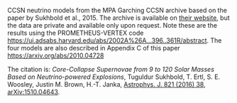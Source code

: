 CCSN neutrino models from the MPA Garching CCSN archive based on the paper by Sukhbold et al., 2015. The archive is available on
[their website](https://wwwmpa.mpa-garching.mpg.de/ccsnarchive/data/SEWBJ_2015/index.html), but the data are private and available only upon request.
Note these are the results using the PROMETHEUS-VERTEX code https://ui.adsabs.harvard.edu/abs/2002A%26A...396..361R/abstract. 
The four models are also described in Appendix C of this paper https://arxiv.org/abs/2010.04728

The citation is: *Core-Collapse Supernovae from 9 to 120 Solar Masses Based on Neutrino-powered Explosions*, Tuguldur Sukhbold, T. Ertl, S. E. Woosley, Justin M. Brown, H.-T. Janka, [Astrophys. J. 821 (2016)
38](http://dx.doi.org/10.3847/0004-637X/821/1/38), [arXiv:1510.04643](http://arxiv.org/abs/1510.04643).

